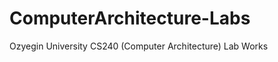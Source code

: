 ComputerArchitecture-Labs
=========================

Ozyegin University CS240 (Computer Architecture) Lab Works
